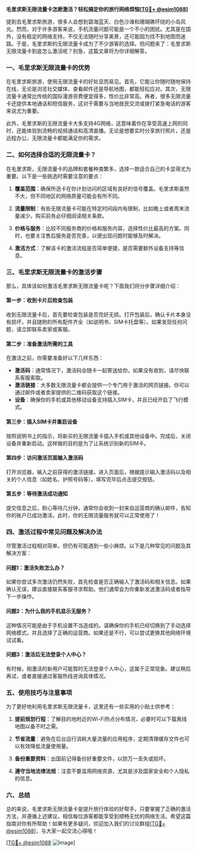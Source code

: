 **毛里求斯无限流量卡怎麽激活？轻松搞定你的旅行网络烦恼[[TG💪+ @esim1088](https://t.me/s/esim1088)]**

提到去毛里求斯旅游，很多人会想到碧海蓝天、白色沙滩和珊瑚礁环绕的小岛风光。然而，对于许多游客来说，手机流量问题可能是一个不小的困扰。尤其是在国外，没有稳定的网络支持，不仅无法随时分享美景，还可能因为找不到地图而迷路。于是，毛里求斯的无限流量卡成为了不少游客的选择。但问题来了：毛里求斯无限流量卡到底怎么激活呢？别急，这篇文章将为你详细解答。

### 一、毛里求斯无限流量卡的优势

在毛里求斯旅游，使用无限流量卡的好处显而易见。首先，它能让你随时随地保持在线，无论是浏览社交媒体、查看邮件还是导航地图，都能轻松应对。其次，无限流量卡通常比传统的国际漫游资费便宜得多，性价比非常高。再者，很多无限流量卡还提供本地通话和短信服务，这对于需要与当地居民交流或拨打紧急电话的游客来说尤为重要。

此外，毛里求斯的无限流量卡大多支持4G网络，这意味着你在享受高速上网的同时，还能体验到流畅的视频通话和高清直播。无论是想要实时分享旅行照片，还是远程办公，无限流量卡都能满足你的需求。

### 二、如何选择合适的无限流量卡？

在毛里求斯，无限流量卡的品牌和套餐种类繁多，选择一款适合自己的卡显得尤为重要。以下是一些挑选时需要注意的要点：

1. **覆盖范围**：确保所选卡在你计划访问的区域有良好的信号覆盖。毛里求斯虽然不大，但不同地区的网络质量可能会有所不同。
   
2. **流量限制**：有些无限流量卡可能在特定时间段内有限制，比如晚上或者周末流量减少。购买前务必仔细阅读相关条款。

3. **价格与服务**：比较不同服务商的价格和服务内容，选择性价比最高的方案。同时，也要关注售后服务是否完善，以便出现问题时能够及时解决。

4. **激活方式**：了解该卡的激活流程是否简单便捷，是否需要额外设备支持等信息。

### 三、毛里求斯无限流量卡的激活步骤

那么，具体该如何激活毛里求斯无限流量卡呢？下面我们将分步骤详细介绍：

#### 第一步：收到卡片后检查包装

收到无限流量卡后，首先要检查包装是否完好无损。打开包装后，确认卡片本身没有损坏，并且随附的所有配件齐全（如说明书、SIM卡托盘等）。如果发现任何问题，请立即联系卖家或客服。

#### 第二步：准备激活所需的工具

在激活之前，你需要准备好以下几样东西：
- **激活码**：通常情况下，激活码会随卡一起寄送给你。如果没有收到，请尽快联系客服索取。
- **激活链接**：大多数无限流量卡都会提供一个专门用于激活的网页链接。你可以通过邮件或者卖家提供的二维码获取这个链接。
- **设备**：确保你的手机或其他移动设备支持插入SIM卡，并且已经开启了飞行模式。

#### 第三步：插入SIM卡并重启设备

按照说明书上的指示，将新买的无限流量卡插入手机或其他设备中。完成后，关闭设备并重新启动。这样做的目的是为了让系统识别新的SIM卡。

#### 第四步：访问激活页面输入激活码

打开浏览器，输入之前获得的激活链接。进入页面后，根据提示输入激活码以及相关的个人信息（如姓名、护照号码等）。填写完毕后点击提交按钮。

#### 第五步：等待激活成功通知

提交信息之后，耐心等待几分钟，通常你会收到一封来自运营商的确认邮件，告知你的账户已成功激活。此时，你的无限流量服务就可以正常使用了！

### 四、激活过程中常见问题及解决办法

尽管激活过程相对简单，但仍有可能遇到一些小麻烦。以下是几种常见的问题及其解决方案：

#### 问题1：激活失败怎么办？

如果你尝试多次激活仍然失败，首先检查是否正确输入了激活码和相关信息。如果确认无误，建议直接联系客服寻求帮助。他们通常会为你重新发送激活码或者指导下一步操作。

#### 问题2：为什么我的手机显示无服务？

这种情况可能是由于手机设置不当造成的。请确保你的手机已经切换到了手动选择网络模式，并且选择了正确的运营商。如果还是不行，可以尝试更换其他网络环境试试看。

#### 问题3：激活后无法登录个人中心？

有时候，刚激活的新用户可能暂时无法登录个人中心，这属于正常现象。建议稍后再试，或者直接通过客服热线咨询具体情况。

### 五、使用技巧与注意事项

为了更好地利用毛里求斯无限流量卡，这里还有一些实用的小贴士供参考：

1. **提前规划行程**：了解目的地附近的Wi-Fi热点分布情况，必要时可以下载离线地图以备不时之需。
   
2. **节省流量**：避免在后台运行消耗大量流量的应用程序，定期清理缓存文件也可以有效降低流量使用量。

3. **备份重要资料**：出国前记得备份好重要文件，以防万一丢失或损坏。

4. **遵守当地法律法规**：注意不要滥用网络资源，尤其是涉及国家安全和个人隐私的信息。

### 六、总结

总的来说，毛里求斯无限流量卡是提升旅行体验的好帮手。只要掌握了正确的激活方法，并遵循上述建议，相信每位游客都能享受到顺畅无忧的网络生活。希望这篇指南对你有所帮助！如果有更多疑问，欢迎加入我们的讨论群组[[TG💪+ @esim1088](https://t.me/s/esim1088)]，与大家一起交流心得哦！

[[TG💪+ @esim1088](https://t.me/s/esim1088) ![Image](https://i.postimg.cc/4NQfJmqS/Snipaste-2025-05-13-00-14-12.png)]
